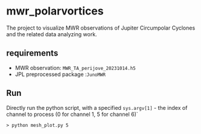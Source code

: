 # mwr_polarvortices
The project to visualize MWR observations of Jupiter Circumpolar Cyclones and the related data analyzing work.

## requirements
- MWR observation: `MWR_TA_perijove_20231014.h5`  
- JPL preprocessed package :`JunoMWR`

## Run
Directly run the python script, with a specified `sys.argv[1]` - the index of channel to process (0 for channel 1, 5 for channel 6)`  
```
> python mesh_plot.py 5 
```

